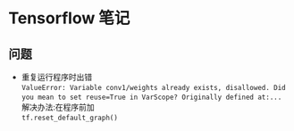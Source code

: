 # Tensorflow 笔记

## 问题
* 重复运行程序时出错  
`ValueError: Variable conv1/weights already exists, disallowed. Did you mean to set reuse=True in VarScope? Originally defined at:...`  
解决办法:在程序前加  
`tf.reset_default_graph()`
